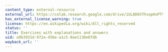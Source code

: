 ```yaml
---
content_type: external-resource
external_url: https://colab.research.google.com/drive/1UL8DkhThsepHxPTVIPg8DpzVgCge6_7q
has_external_license_warning: true
license: https://en.wikipedia.org/wiki/All_rights_reserved
status: ''
title: Exercises with explanations and answers
uid: a9b3931d-972a-456e-a1c5-8ae1130e6fdb
wayback_url: ''
---
```

